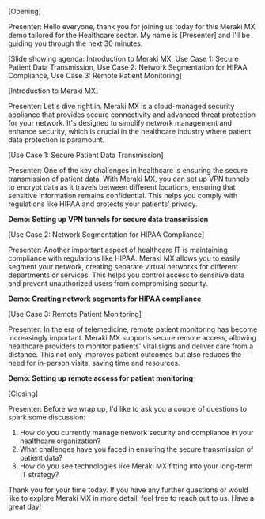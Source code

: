 [Opening]

Presenter: Hello everyone, thank you for joining us today for this Meraki MX demo tailored for the Healthcare sector. My name is [Presenter] and I'll be guiding you through the next 30 minutes. 

[Slide showing agenda: Introduction to Meraki MX, Use Case 1: Secure Patient Data Transmission, Use Case 2: Network Segmentation for HIPAA Compliance, Use Case 3: Remote Patient Monitoring]

[Introduction to Meraki MX]

Presenter: Let's dive right in. Meraki MX is a cloud-managed security appliance that provides secure connectivity and advanced threat protection for your network. It's designed to simplify network management and enhance security, which is crucial in the healthcare industry where patient data protection is paramount.

[Use Case 1: Secure Patient Data Transmission]

Presenter: One of the key challenges in healthcare is ensuring the secure transmission of patient data. With Meraki MX, you can set up VPN tunnels to encrypt data as it travels between different locations, ensuring that sensitive information remains confidential. This helps you comply with regulations like HIPAA and protects your patients' privacy.

**Demo: Setting up VPN tunnels for secure data transmission**

[Use Case 2: Network Segmentation for HIPAA Compliance]

Presenter: Another important aspect of healthcare IT is maintaining compliance with regulations like HIPAA. Meraki MX allows you to easily segment your network, creating separate virtual networks for different departments or services. This helps you control access to sensitive data and prevent unauthorized users from compromising security.

**Demo: Creating network segments for HIPAA compliance**

[Use Case 3: Remote Patient Monitoring]

Presenter: In the era of telemedicine, remote patient monitoring has become increasingly important. Meraki MX supports secure remote access, allowing healthcare providers to monitor patients' vital signs and deliver care from a distance. This not only improves patient outcomes but also reduces the need for in-person visits, saving time and resources.

**Demo: Setting up remote access for patient monitoring**

[Closing]

Presenter: Before we wrap up, I'd like to ask you a couple of questions to spark some discussion:

1. How do you currently manage network security and compliance in your healthcare organization?
2. What challenges have you faced in ensuring the secure transmission of patient data?
3. How do you see technologies like Meraki MX fitting into your long-term IT strategy?

Thank you for your time today. If you have any further questions or would like to explore Meraki MX in more detail, feel free to reach out to us. Have a great day!